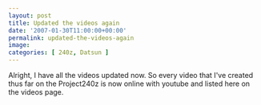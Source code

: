 ```yaml
---
layout: post
title: Updated the videos again
date: '2007-01-30T11:00:00+00:00'
permalink: updated-the-videos-again
image: 
categories: [ 240z, Datsun ]
---
```

Alright, I have all the videos updated now. So every video that I've created thus far on the Project240z is now online with youtube and listed here on the videos page.